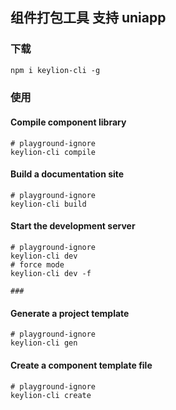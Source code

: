 ## 组件打包工具 支持 uniapp

### 下载

```markdown
npm i keylion-cli -g
```

### 使用

#### Compile component library

```shell
# playground-ignore
keylion-cli compile
```

#### Build a documentation site

```shell
# playground-ignore
keylion-cli build
```

#### Start the development server

```shell
# playground-ignore
keylion-cli dev
# force mode
keylion-cli dev -f

###

```

#### Generate a project template

```shell
# playground-ignore
keylion-cli gen
```

#### Create a component template file

```shell
# playground-ignore
keylion-cli create
```
